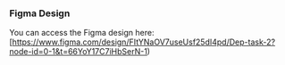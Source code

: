 ### Figma Design
You can access the Figma design here: [https://www.figma.com/design/FItYNaOV7useUsf25dI4pd/Dep-task-2?node-id=0-1&t=66YoY17C7iHbSerN-1)
